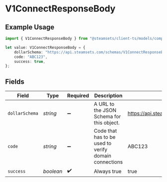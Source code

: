 # V1ConnectResponseBody

## Example Usage

```typescript
import { V1ConnectResponseBody } from "@steamsets/client-ts/models/components";

let value: V1ConnectResponseBody = {
    dollarSchema: "https://api.steamsets.com/schemas/V1ConnectResponseBody.json",
    code: "ABC123",
    success: true,
};
```

## Fields

| Field                                                        | Type                                                         | Required                                                     | Description                                                  | Example                                                      |
| ------------------------------------------------------------ | ------------------------------------------------------------ | ------------------------------------------------------------ | ------------------------------------------------------------ | ------------------------------------------------------------ |
| `dollarSchema`                                               | *string*                                                     | :heavy_minus_sign:                                           | A URL to the JSON Schema for this object.                    | https://api.steamsets.com/schemas/V1ConnectResponseBody.json |
| `code`                                                       | *string*                                                     | :heavy_minus_sign:                                           | Code that has to be used to verify domain connections        | ABC123                                                       |
| `success`                                                    | *boolean*                                                    | :heavy_check_mark:                                           | Always true                                                  | true                                                         |